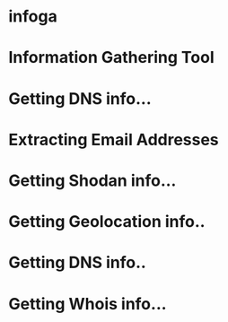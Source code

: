 # infoga
# Information Gathering Tool
# Getting DNS info...
# Extracting Email Addresses
# Getting Shodan info...
# Getting Geolocation info..
# Getting DNS info..
# Getting Whois info...
